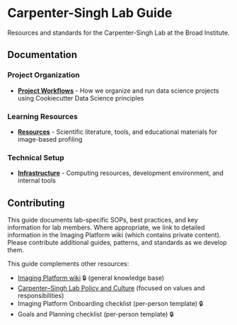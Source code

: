 # Carpenter-Singh Lab Guide

Resources and standards for the Carpenter-Singh Lab at the Broad Institute.

## Documentation

### Project Organization

- **[Project Workflows](workflows.md)** - How we organize and run data science projects using Cookiecutter Data Science principles

### Learning Resources

- **[Resources](resources.md)** - Scientific literature, tools, and educational materials for image-based profiling

### Technical Setup

- **[Infrastructure](infrastructure.md)** - Computing resources, development environment, and internal tools

## Contributing

This guide documents lab-specific SOPs, best practices, and key information for lab members. Where appropriate, we link to detailed information in the Imaging Platform wiki (which contains private content). Please contribute additional guides, patterns, and standards as we develop them.

This guide complements other resources:

- [Imaging Platform wiki](https://new.ipwiki.app/) 🔒 (general knowledge base)
- [Carpenter–Singh Lab Policy and Culture](https://carpenter-singh-lab.broadinstitute.org/lab_policy) (focused on values and responsibilities)
- Imaging Platform Onboarding checklist (per-person template) 🔒
- Goals and Planning checklist (per-person template) 🔒
